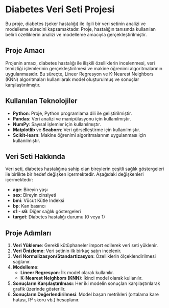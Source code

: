 # Diabetes Veri Seti Projesi

Bu proje, diabetes (şeker hastalığı) ile ilgili bir veri setinin analizi ve modelleme sürecini kapsamaktadır. Proje, hastalığın tanısında kullanılan belirli özelliklerin analizi ve modelleme amacıyla gerçekleştirilmiştir.

## Proje Amacı

Projenin amacı, diabetes hastalığı ile ilişkili özelliklerin incelenmesi, veri temizliği işlemlerinin gerçekleştirilmesi ve makine öğrenimi algoritmalarının uygulanmasıdır. Bu süreçte, Lineer Regresyon ve K-Nearest Neighbors (KNN) algoritmaları kullanılarak model oluşturulmuş ve sonuçlar karşılaştırılmıştır.

## Kullanılan Teknolojiler

- **Python**: Proje, Python programlama dili ile geliştirilmiştir.
- **Pandas**: Veri analizi ve manipülasyonu için kullanılmıştır.
- **NumPy**: Sayısal işlemler için kullanılmıştır.
- **Matplotlib** ve **Seaborn**: Veri görselleştirme için kullanılmıştır.
- **Scikit-learn**: Makine öğrenimi algoritmalarının uygulanması için kullanılmıştır.

## Veri Seti Hakkında

Veri seti, diabetes hastalığına sahip olan bireylerin çeşitli sağlık göstergeleri ile birlikte bir hedef değişken içermektedir. Aşağıdaki değişkenleri içermektedir:

- **age**: Bireyin yaşı
- **sex**: Bireyin cinsiyeti
- **bmi**: Vücut Kütle İndeksi
- **bp**: Kan basıncı
- **s1 - s6**: Diğer sağlık göstergeleri
- **target**: Diabetes hastalığı durumu (0 veya 1)

## Proje Adımları

1. **Veri Yükleme**: Gerekli kütüphaneler import edilerek veri seti yüklenir.
2. **Veri Önizleme**: Veri setinin ilk birkaç satırı incelenir.
3. **Veri Normalizasyon/Standartizasyon**: Özelliklerin ölçeklendirilmesi sağlanır.
4. **Modelleme**:
   - **Lineer Regresyon**: İlk model olarak kullanılır.
   - **K-Nearest Neighbors (KNN)**: İkinci model olarak kullanılır.
5. **Sonuçların Karşılaştırılması**: Her iki modelin sonuçları karşılaştırılarak grafik üzerinde gösterilir.
6. **Sonuçların Değerlendirilmesi**: Model başarı metrikleri (ortalama kare hatası, R² skoru vb.) hesaplanır.





